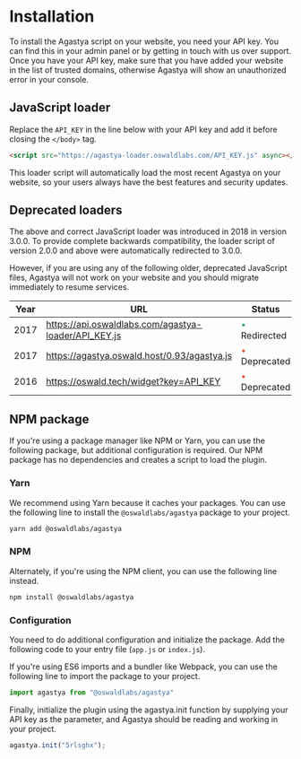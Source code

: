# Installation

To install the Agastya script on your website, you need your API key. You can find this in your admin panel or by getting in touch with us over support. Once you have your API key, make sure that you have added your website in the list of trusted domains, otherwise Agastya will show an unauthorized error in your console.

## JavaScript loader

Replace the `API_KEY` in the line below with your API key and add it before closing the `</body>` tag.

```html
<script src="https://agastya-loader.oswaldlabs.com/API_KEY.js" async></script>
```

This loader script will automatically load the most recent Agastya on your website, so your users always have the best features and security updates.

## Deprecated loaders

The above and correct JavaScript loader was introduced in 2018 in version 3.0.0. To provide complete backwards compatibility, the loader script of version 2.0.0 and above were automatically redirected to 3.0.0.

However, if you are using any of the following older, deprecated JavaScript files, Agastya will not work on your website and you should migrate immediately to resume services.

| Year | URL | Status |
| ---- | --- | ------ |
| 2017 | https://api.oswaldlabs.com/agastya-loader/API_KEY.js | <span style="color: #27ae60">•</span> Redirected |
| 2017 | https://agastya.oswald.host/0.93/agastya.js | <span style="color: #e74c3c">•</span> Deprecated |
| 2016 | https://oswald.tech/widget?key=API_KEY | <span style="color: #e74c3c">•</span> Deprecated |

## NPM package

If you're using a package manager like NPM or Yarn, you can use the following package, but additional configuration is required. Our NPM package has no dependencies and creates a script to load the plugin.

### Yarn

We recommend using Yarn because it caches your packages. You can use the following line to install the `@oswaldlabs/agastya` package to your project.

```bash
yarn add @oswaldlabs/agastya
```

### NPM

Alternately, if you're using the NPM client, you can use the following line instead.

```bash
npm install @oswaldlabs/agastya
```

### Configuration

You need to do additional configuration and initialize the package. Add the following code to your entry file (`app.js` or `index.js`).

If you're using ES6 imports and a bundler like Webpack, you can use the following line to import the package to your project.

```js
import agastya from "@oswaldlabs/agastya"
```

Finally, initialize the plugin using the agastya.init function by supplying your API key as the parameter, and Agastya should be reading and working in your project.

```js
agastya.init("5rlsghx");
```
